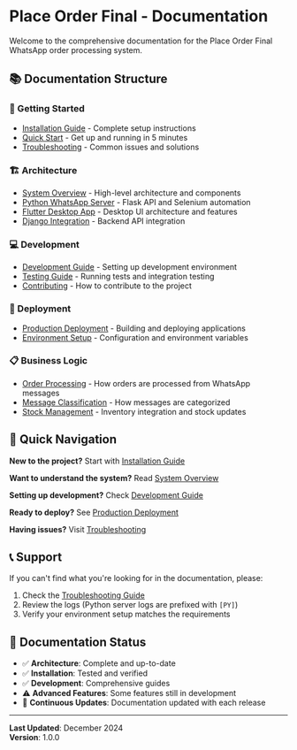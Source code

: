 # Place Order Final - Documentation

Welcome to the comprehensive documentation for the Place Order Final WhatsApp order processing system.

## 📚 Documentation Structure

### 🚀 Getting Started
- [Installation Guide](getting-started/installation.md) - Complete setup instructions
- [Quick Start](getting-started/quick-start.md) - Get up and running in 5 minutes
- [Troubleshooting](getting-started/troubleshooting.md) - Common issues and solutions

### 🏗️ Architecture
- [System Overview](architecture/system-overview.md) - High-level architecture and components
- [Python WhatsApp Server](architecture/python-server.md) - Flask API and Selenium automation
- [Flutter Desktop App](architecture/flutter-app.md) - Desktop UI architecture and features
- [Django Integration](architecture/django-integration.md) - Backend API integration

### 💻 Development
- [Development Guide](development/development-guide.md) - Setting up development environment
- [Testing Guide](development/testing.md) - Running tests and integration testing
- [Contributing](development/contributing.md) - How to contribute to the project

### 🚀 Deployment
- [Production Deployment](deployment/production-deployment.md) - Building and deploying applications
- [Environment Setup](deployment/environment-setup.md) - Configuration and environment variables

### 📋 Business Logic
- [Order Processing](business-logic/order-processing.md) - How orders are processed from WhatsApp messages
- [Message Classification](business-logic/message-classification.md) - How messages are categorized
- [Stock Management](business-logic/stock-management.md) - Inventory integration and stock updates

## 🎯 Quick Navigation

**New to the project?** Start with [Installation Guide](getting-started/installation.md)

**Want to understand the system?** Read [System Overview](architecture/system-overview.md)

**Setting up development?** Check [Development Guide](development/development-guide.md)

**Ready to deploy?** See [Production Deployment](deployment/production-deployment.md)

**Having issues?** Visit [Troubleshooting](getting-started/troubleshooting.md)

## 📞 Support

If you can't find what you're looking for in the documentation, please:
1. Check the [Troubleshooting Guide](getting-started/troubleshooting.md)
2. Review the logs (Python server logs are prefixed with `[PY]`)
3. Verify your environment setup matches the requirements

## 📝 Documentation Status

- ✅ **Architecture**: Complete and up-to-date
- ✅ **Installation**: Tested and verified
- ✅ **Development**: Comprehensive guides
- ⚠️ **Advanced Features**: Some features still in development
- 🔄 **Continuous Updates**: Documentation updated with each release

---

**Last Updated**: December 2024  
**Version**: 1.0.0
